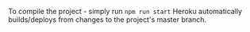To compile the project - simply run `npm run start`
Heroku automatically builds/deploys from changes to the project's master branch.
